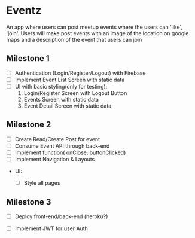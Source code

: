 # Eventz

An app where users can post meetup events where the users can 'like', 'join'. Users will make post events with an image of the location on google maps and a description of the event that users can join



## Milestone 1

* [ ] Authentication (Login/Register/Logout) with Firebase
* [ ] Implement Event List Screen with static data
* [ ] UI with basic styling(only for testing): 
    1. Login/Register Screen with Logout Button
    2. Events Screen with static data
    3. Event Detail Screen with static data



## Milestone 2
* [ ] Create Read/Create Post for event
* [ ] Consume Event API through back-end
* [ ] Implement function( onClose, buttonClicked)
* [ ] Implement Navigation & Layouts

* UI: 
    * [ ] Style all pages



## Milestone 3

* [ ] Deploy front-end/back-end (heroku?)
* [ ] Implement JWT for user Auth
    

